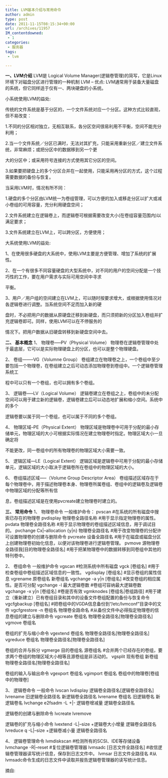 ```yaml
---
title: LVM基本介绍与常用命令
author: admin
type: post
date: 2011-11-15T08:15:34+00:00
url: /archives/11957
IM_contentdowned:
 - 1
categories:
 - 服务器
tags:
 - lvm

---
```

**一、LVM介绍**
LVM是 Logical Volume Manager(逻辑卷管理)的简写，它是Linux环境下对磁盘分区进行管理的一种机制
LVM – 优点:
LVM通常用于装备大量磁盘的系统，但它同样适于仅有一、两块硬盘的小系统。

小系统使用LVM的益处:

传统的文件系统是基于分区的，一个文件系统对应一个分区。这种方式比较直观，但不易改变：

1.不同的分区相对独立，无相互联系，各分区空间很易利用不平衡，空间不能充分利用；

2.当一个文件系统／分区已满时，无法对其扩充，只能采用重新分区／建立文件系统，非常麻烦；或把分区中的数据移到另一个更

大的分区中；或采用符号连接的方式使用其它分区的空间。

3.如果要把硬盘上的多个分区合并在一起使用，只能采用再分区的方式，这个过程需要数据的备份与恢复。

当采用LVM时，情况有所不同：

1.硬盘的多个分区由LVM统一为卷组管理，可以方便的加入或移走分区以扩大或减小卷组的可用容量，充分利用硬盘空间；

2.文件系统建立在逻辑卷上，而逻辑卷可根据需要改变大小(在卷组容量范围内)以满足要求；

3.文件系统建立在LVM上，可以跨分区，方便使用；

大系统使用LVM的益处:

1、在使用很多硬盘的大系统中，使用LVM主要是方便管理、增加了系统的扩展性。

2、在一个有很多不同容量硬盘的大型系统中，对不同的用户的空间分配是一个技巧性的工作，要在用户需求与实际可用空间中寻求

平衡。

3、用户／用户组的空间建立在LVM上，可以随时按要求增大，或根据使用情况对各逻辑卷进行调整。当系统空间不足而加入新的硬

盘时，不必把用户的数据从原硬盘迁移到新硬盘，而只须把新的分区加入卷组并扩充逻辑卷即可。同样，使用LVM可以在不停服务的

情况下。把用户数据从旧硬盘转移到新硬盘空间中去。

**二、 基本概念**
1、 物理卷—–PV（Physical Volume）
物理卷在逻辑卷管理中处于最底层，它可以是实际物理硬盘上的分区，也可以是整个物理硬盘。

2、 卷组——–VG（Volumne Group）
卷组建立在物理卷之上，一个卷组中至少要包括一个物理卷，在卷组建立之后可动态添加物理卷到卷组中。一个逻辑卷管理系统工

程中可以只有一个卷组，也可以拥有多个卷组。

3、 逻辑卷—–LV（Logical Volume）
逻辑卷建立在卷组之上，卷组中的未分配空间可以用于建立新的逻辑卷，逻辑卷建立后可以动态地扩展和缩小空间。系统中的多个

逻辑卷要以属于同一个卷组，也可以属于不同的多个卷组。

4、 物理区域–PE（Physical Extent）
物理区域是物理卷中可用于分配的最小存储单元，物理区域的大小可根据实际情况在建立物理卷时指定。物理区域大小一旦确定将

不能更改，同一卷组中的所有物理卷的物理区域大小需要一致。

5、 逻辑区域―LE（Logical Extent）
逻辑区域是逻辑卷中可用于分配的最小存储单元，逻辑区域的大小取决于逻辑卷所在卷组中的物理区域的大小。

6、 卷组描述区域—–（Volume Group Descriptor Area）
卷组描述区域存在于每个物理卷中，用于描述物理卷本身、物理卷所属卷组、卷组中的逻辑卷及逻辑卷中物理区域的分配等所有信

息，卷组描述区域是在使用pvcreate建立物理卷时建立的。

**三、 常用命令**
1、 物理卷命令
一般维护命令：
pvscan #在系统的所有磁盘中搜索已存在的物理卷
pvdisplay 物理卷全路径名称 #用于显示指定物理卷的属性。
pvdata 物理卷全路径名称 #用于显示物理卷的卷组描述区域信息，用于调试目的。
pvchange Cx|–allocation {y|n} 物理卷全路径名 #用于改变物理卷的分配许可设置物理卷的创建与删除命令
pvcreate 设备全路径名 #用于在磁盘或磁盘分区上创建物理卷初始化信息，以便对该物理卷进行逻辑卷管理。
pvmove 源物理卷全路径我[目的物理卷全路径名] #用于把某物理卷中的数据转移到同卷组中其他的特刊卷中。

2、 卷组命令
一般维护命令
vgscan #检测系统中所有磁盘
vgck [卷组名] #用于检查卷组中卷组描述区域信息的一致性。
vgdisplay [卷组名] #显示卷组的属性信息
vgrename 原卷组名 新卷组名
vgchange -a y|n [卷组名] #改变卷组的相应属性。是否可分配
vgchange -l 最大逻辑卷数 #卷组可容纳最大逻辑卷数
vgchange -x y|n [卷组名] #卷是否有效
vgmknodes [卷组名|卷组路径] #用于建立（重新建立）已有卷组目录和其中的设备文件卷组配置的备份与恢复命令
vgcfgbackup [卷组名] #把卷组中的VGDA信息备份到“/etc/lvmconf”目录中的文件
vgcfgrestore -n 卷组名 物理卷全路命名 #从备份文件中必得指定物理卷的信息卷组的建立与删除命令
vgcreate 卷组名 物理卷全路径名[物理卷全路径名]
vgmove 卷组名

卷组的扩充与缩小命令
vgextend 卷组名 物理卷全路径名[物理卷全路径名]
vgreduce 卷组名 物理卷全路径名[物理卷全路径名]

卷组的合并与拆分
vgmerge 目的卷组名 源卷组名 #合并两个已经存在的卷组，要求两个卷组的物理区域大小相等且源卷组是非活动的。
vgsplit 现有卷组 新卷组 物理卷全路径名[物理卷全路径名]

卷组的输入与输出命令
vgexport 卷组名
vgimport 卷组名 卷组中的物理卷[卷组中的物理卷]

3、 逻辑卷命令
一般命令
lvscan
lvdisplay 逻辑卷全路径名[逻辑卷全路径名]
lvrename 旧逻辑卷全路径名 新逻辑卷全路径名
lvrename 卷组名 旧逻辑卷名 新逻辑卷名
lvchange
e2fsadm -L +|- 逻辑卷增减量 逻辑卷全路径名

逻辑卷的创建与删除命令
lvcreate
lvremove

逻辑卷的扩充与缩小命令
lvextend -L|–size +逻辑卷大小增量 逻辑卷全路径名
lvreduce q -L|–size +逻辑卷减小量 逻辑卷全路径名

4、 逻辑卷管理命令
lvmdiskscan #检测所有的SCSI、IDE等存储设备
lvmchange -R|–reset #复位逻辑卷管理器
lvmsadc [日志文件全路径名] #收信逻辑卷管理器读写统计信息，保存到日志文件中。
lvmsar 日志文件全路径名 #从lvmsadc命令生成的日志文件中读取并报告逻辑卷管理器的读写统计信息。

摘自: